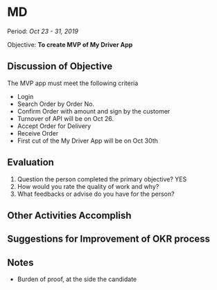 # MD

Period: _Oct 23 - 31, 2019_

Objective: **To create MVP of My Driver App**

## Discussion of Objective

The MVP app must meet the following criteria

- Login
- Search Order by Order No.
- Confirm Order with amount and sign by the customer
- Turnover of API will be on Oct 26.
- Accept Order for Delivery
- Receive Order
- First cut of the My Driver App will be on Oct 30th

## Evaluation

1. Question the person completed the primary objective? YES
2. How would you rate the quality of work and why?
3. What feedbacks or advise do you have for the person?

## Other Activities Accomplish

## Suggestions for Improvement of OKR process

## Notes

- Burden of proof, at the side the candidate
